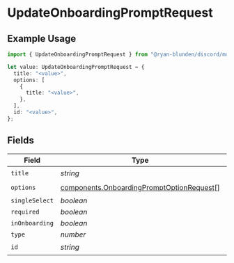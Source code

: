 # UpdateOnboardingPromptRequest

## Example Usage

```typescript
import { UpdateOnboardingPromptRequest } from "@ryan-blunden/discord/models/components";

let value: UpdateOnboardingPromptRequest = {
  title: "<value>",
  options: [
    {
      title: "<value>",
    },
  ],
  id: "<value>",
};
```

## Fields

| Field                                                                                                  | Type                                                                                                   | Required                                                                                               | Description                                                                                            |
| ------------------------------------------------------------------------------------------------------ | ------------------------------------------------------------------------------------------------------ | ------------------------------------------------------------------------------------------------------ | ------------------------------------------------------------------------------------------------------ |
| `title`                                                                                                | *string*                                                                                               | :heavy_check_mark:                                                                                     | N/A                                                                                                    |
| `options`                                                                                              | [components.OnboardingPromptOptionRequest](../../models/components/onboardingpromptoptionrequest.md)[] | :heavy_check_mark:                                                                                     | N/A                                                                                                    |
| `singleSelect`                                                                                         | *boolean*                                                                                              | :heavy_minus_sign:                                                                                     | N/A                                                                                                    |
| `required`                                                                                             | *boolean*                                                                                              | :heavy_minus_sign:                                                                                     | N/A                                                                                                    |
| `inOnboarding`                                                                                         | *boolean*                                                                                              | :heavy_minus_sign:                                                                                     | N/A                                                                                                    |
| `type`                                                                                                 | *number*                                                                                               | :heavy_minus_sign:                                                                                     | N/A                                                                                                    |
| `id`                                                                                                   | *string*                                                                                               | :heavy_check_mark:                                                                                     | N/A                                                                                                    |